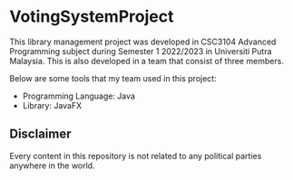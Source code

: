 # VotingSystemProject
This library management project was developed in CSC3104 Advanced Programming subject during Semester 1 2022/2023 in Universiti Putra Malaysia. This is also developed in a team that consist of three members.

Below are some tools that my team used in this project:
  - Programming Language: Java
  - Library: JavaFX

## Disclaimer
Every content in this repository is not related to any political parties anywhere in the world.
